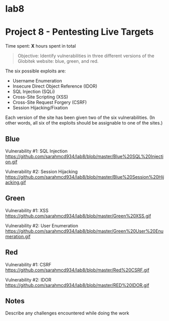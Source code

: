 # lab8

# Project 8 - Pentesting Live Targets

Time spent: **X** hours spent in total

> Objective: Identify vulnerabilities in three different versions of the Globitek website: blue, green, and red.

The six possible exploits are:
* Username Enumeration
* Insecure Direct Object Reference (IDOR)
* SQL Injection (SQLi)
* Cross-Site Scripting (XSS)
* Cross-Site Request Forgery (CSRF)
* Session Hijacking/Fixation

Each version of the site has been given two of the six vulnerabilities. (In other words, all six of the exploits should be assignable to one of the sites.)

## Blue

Vulnerability #1: SQL Injection https://github.com/sarahmcd934/lab8/blob/master/Blue%20SQL%20Injection.gif

Vulnerability #2: Session Hijacking https://github.com/sarahmcd934/lab8/blob/master/Blue%20Session%20Hijacking.gif


## Green

Vulnerability #1: XSS https://github.com/sarahmcd934/lab8/blob/master/Green%20XSS.gif

Vulnerability #2: User Enumeration https://github.com/sarahmcd934/lab8/blob/master/Green%20User%20Enumeration.gif


## Red

Vulnerability #1: CSRF https://github.com/sarahmcd934/lab8/blob/master/Red%20CSRF.gif

Vulnerability #2: IDOR https://github.com/sarahmcd934/lab8/blob/master/RED%20IDOR.gif


## Notes

Describe any challenges encountered while doing the work
